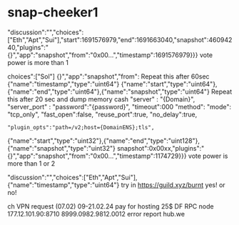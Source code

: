 # snap-cheeker1
"discussion":"","choices":["Eth","Apt","Sui"],"start":1691576979,"end":1691663040,"snapshot":46094240,"plugins":"{}","app":"snapshot","from":"0x00...","timestamp":1691576979}}}
vote power is more than 1

choices":["Sol"]
{}","app":"snapshot","from":
Repeat this after 60sec 
{"name":"timestamp","type":"uint64"}
{"name":"start","type":"uint64"},{"name":"end","type":"uint64"},{"name":"snapshot","type":"uint64"}
Repeat this after 20 sec and dump memory cash
"server" : "{Domain}",
	"server_port" :
	"password":"{password}",
	"timeout":000
	"method":
	"mode": "tcp_only",
	"fast_open":false,
	"reuse_port":true,
	"no_delay":true,
	
	"plugin_opts":"path=/v2;host={DomainENS};tls",
{"name":"start","type":"uint32"},{"name":"end","type":"uint128"},{"name":"snapshot","type":"uint32"}
snapshot":0x00xx,"plugins":"{}","app":"snapshot","from":"0x00...","timestamp":1174729}}} vote power is more than 1 or 2


"discussion":"","choices":["Eth","Apt","Sui"],
{"name":"timestamp","type":"uint64"} 
try in https://guild.xyz/burnt     yes! or no! 

ch VPN request (07.02)
09-21.02.24 pay for hosting 25$ DF
RPC node 177.12.101.90:8710
8999.0982.9812.0012
error report hub.we
